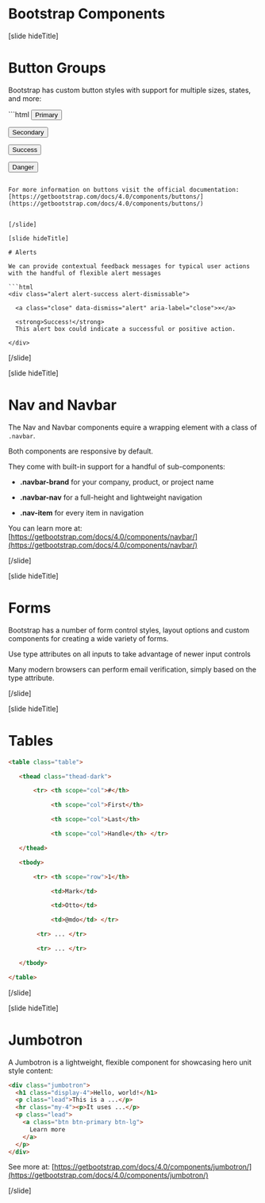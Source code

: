 # Bootstrap Components

[slide hideTitle]

# Button Groups​

Bootstrap has custom button styles with support for multiple sizes, states, and more​:

​```html
<button type="button" class="btn btn-primary">Primary</button>​

<button type="button" class="btn btn-secondary">Secondary</button>​

<button type="button" class="btn btn-success">Success</button>​

<button type="button" class="btn btn-danger">Danger</button>​
```

For more information on buttons visit the official documentation: [https://getbootstrap.com/docs/4.0/components/buttons/​](https://getbootstrap.com/docs/4.0/components/buttons/​)
​

[/slide]

[slide hideTitle]

# Alerts​

We can provide contextual feedback messages for typical user actions with the handful of flexible alert messages​

```html
<div class="alert alert-success alert-dismissable">​

  <a class="close" data-dismiss="alert" aria-label="close">×</a>​

  <strong>Success!</strong> ​
  This alert box could indicate a successful or positive action.​

</div>​
```

[/slide]

[slide hideTitle]

# Nav and Navbar​

The Nav and Navbar​ components equire a wrapping element with a class of `.navbar​`.

Both components are responsive by default​.

They come with built-in support for a handful of sub-components​:

- **.navbar-brand** for your company, product, or project name​

- **.navbar-nav** for a full-height and lightweight navigation​

- **.nav-item** for every item in navigation​

You can learn more at: [https://getbootstrap.com/docs/4.0/components/navbar/​](https://getbootstrap.com/docs/4.0/components/navbar/​)

[/slide]

[slide hideTitle]

# Forms​

Bootstrap has a number of form control styles, layout options and custom components for creating a wide variety of forms​.

Use type attributes on all inputs to take advantage of newer input controls

Many modern browsers can perform email verification​, simply based on the type attribute.

[/slide]

[slide hideTitle]

# Tables

```html
<table class="table">​

   <thead class="thead-dark"> ​

       <tr> <th scope="col">#</th>​

            <th scope="col">First</th>​

            <th scope="col">Last</th>​

            <th scope="col">Handle</th> </tr>​

   </thead>​

   <tbody> ​

       <tr> <th scope="row">1</th>​

            <td>Mark</td>​

            <td>Otto</td>​

            <td>@mdo</td> </tr>​

        <tr> ... </tr> ​

        <tr> ... </tr>        ​

   </tbody>​

</table>
```

[/slide]

[slide hideTitle]

# Jumbotron

A Jumbotron is a lightweight, flexible component for showcasing hero unit style content​:
​
```html
<div class="jumbotron">​
  <h1 class="display-4">Hello, world!</h1>​
  <p class="lead">This is a ...</p>​
  <hr class="my-4"><p>It uses ...</p>​
  <p class="lead">​
    <a class="btn btn-primary btn-lg">​
      Learn more
    </a>​
  </p>​
</div>
```

See more at: [https://getbootstrap.com/docs/4.0/components/jumbotron/​](https://getbootstrap.com/docs/4.0/components/jumbotron/​)

[/slide]